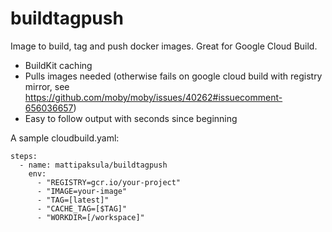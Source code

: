# buildtagpush

Image to build, tag and push docker images. Great for Google Cloud Build.

 - BuildKit caching
 - Pulls images needed (otherwise fails on google cloud build with registry mirror, see https://github.com/moby/moby/issues/40262#issuecomment-656036657)
 - Easy to follow output with seconds since beginning

A sample cloudbuild.yaml:

```
steps:
  - name: mattipaksula/buildtagpush
    env:
      - "REGISTRY=gcr.io/your-project"
      - "IMAGE=your-image"
      - "TAG=[latest]"
      - "CACHE_TAG=[$TAG]"
      - "WORKDIR=[/workspace]"
```

